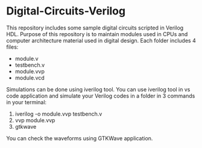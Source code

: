 # Digital-Circuits-Verilog

This repository includes some sample digital circuits scripted in Verilog HDL.
Purpose of this repository is to maintain modules used in CPUs and computer architecture material used in digital design.
Each folder includes 4 files:
- module.v
- testbench.v
- module.vvp
- module.vcd

Simulations can be done using iverilog tool.
You can use iverilog tool in vs code application and simulate your Verilog codes in a folder in 3 commands in your terminal:
1) iverilog -o module.vvp testbench.v
2) vvp module.vvp
3) gtkwave

You can check the waveforms using GTKWave application.
